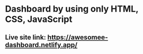 # Dashboard by using only HTML, CSS, JavaScript

## Live site link: https://awesomee-dashboard.netlify.app/


